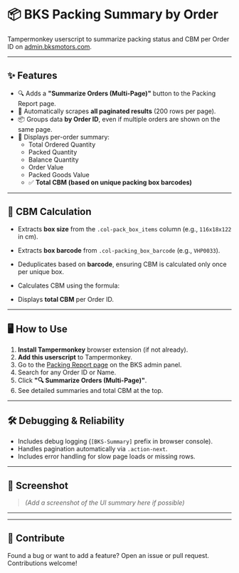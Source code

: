 # 📦 BKS Packing Summary by Order

Tampermonkey userscript to summarize packing status and CBM per Order ID on [admin.bksmotors.com](https://admin.bksmotors.com/).

---

## ✨ Features

- 🔍 Adds a **"Summarize Orders (Multi-Page)"** button to the Packing Report page.
- 📄 Automatically scrapes **all paginated results** (200 rows per page).
- 📦 Groups data **by Order ID**, even if multiple orders are shown on the same page.
- 🧮 Displays per-order summary:
  - Total Ordered Quantity
  - Packed Quantity
  - Balance Quantity
  - Order Value
  - Packed Goods Value
  - ✅ **Total CBM (based on unique packing box barcodes)**

---

## 📐 CBM Calculation

- Extracts **box size** from the `.col-pack_box_items` column (e.g., `116x18x122` in cm).
- Extracts **box barcode** from `.col-packing_box_barcode` (e.g., `VHP0033`).
- Deduplicates based on **barcode**, ensuring CBM is calculated only once per unique box.
- Calculates CBM using the formula:


- Displays **total CBM** per Order ID.

---

## 🖥️ How to Use

1. **Install Tampermonkey** browser extension (if not already).
2. **Add this userscript** to Tampermonkey.
3. Go to the [Packing Report page](https://admin.bksmotors.com/) on the BKS admin panel.
4. Search for any Order ID or Name.
5. Click **"🔍 Summarize Orders (Multi-Page)"**.
6. See detailed summaries and total CBM at the top.

---

## 🛠 Debugging & Reliability

- Includes debug logging (`[BKS-Summary]` prefix in browser console).
- Handles pagination automatically via `.action-next`.
- Includes error handling for slow page loads or missing rows.

---

## 📸 Screenshot

> *(Add a screenshot of the UI summary here if possible)*

---


---

## 🤝 Contribute

Found a bug or want to add a feature? Open an issue or pull request. Contributions welcome!

